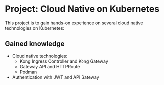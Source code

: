 # Project: Cloud Native on Kubernetes

This project is to gain hands-on experience on several cloud native technologies on Kubernetes:

## Gained knowledge
- Cloud native technologies:
  - Kong Ingress Controller and Kong Gateway
  - Gateway API and HTTPRoute
  - Podman
- Authentication with JWT and API Gateway

